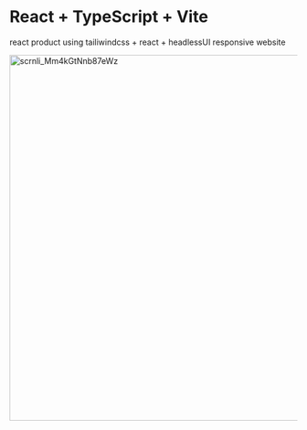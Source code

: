 # React + TypeScript + Vite

react product using tailiwindcss + react + headlessUI 
responsive website 

<img width="1366" height="641" alt="scrnli_Mm4kGtNnb87eWz" src="https://github.com/user-attachments/assets/8d966aa6-53e3-417b-b561-73b6751c6b37" />

